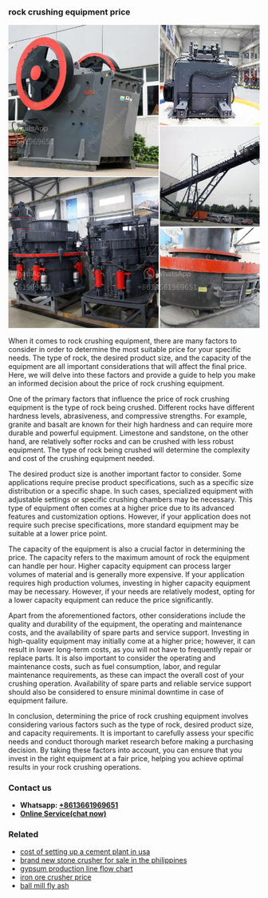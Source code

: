 <h3>rock crushing equipment price</h3><img src='1708408524.jpg' alt=''><p>When it comes to rock crushing equipment, there are many factors to consider in order to determine the most suitable price for your specific needs. The type of rock, the desired product size, and the capacity of the equipment are all important considerations that will affect the final price. Here, we will delve into these factors and provide a guide to help you make an informed decision about the price of rock crushing equipment.</p><p>One of the primary factors that influence the price of rock crushing equipment is the type of rock being crushed. Different rocks have different hardness levels, abrasiveness, and compressive strengths. For example, granite and basalt are known for their high hardness and can require more durable and powerful equipment. Limestone and sandstone, on the other hand, are relatively softer rocks and can be crushed with less robust equipment. The type of rock being crushed will determine the complexity and cost of the crushing equipment needed.</p><p>The desired product size is another important factor to consider. Some applications require precise product specifications, such as a specific size distribution or a specific shape. In such cases, specialized equipment with adjustable settings or specific crushing chambers may be necessary. This type of equipment often comes at a higher price due to its advanced features and customization options. However, if your application does not require such precise specifications, more standard equipment may be suitable at a lower price point.</p><p>The capacity of the equipment is also a crucial factor in determining the price. The capacity refers to the maximum amount of rock the equipment can handle per hour. Higher capacity equipment can process larger volumes of material and is generally more expensive. If your application requires high production volumes, investing in higher capacity equipment may be necessary. However, if your needs are relatively modest, opting for a lower capacity equipment can reduce the price significantly.</p><p>Apart from the aforementioned factors, other considerations include the quality and durability of the equipment, the operating and maintenance costs, and the availability of spare parts and service support. Investing in high-quality equipment may initially come at a higher price; however, it can result in lower long-term costs, as you will not have to frequently repair or replace parts. It is also important to consider the operating and maintenance costs, such as fuel consumption, labor, and regular maintenance requirements, as these can impact the overall cost of your crushing operation. Availability of spare parts and reliable service support should also be considered to ensure minimal downtime in case of equipment failure.</p><p>In conclusion, determining the price of rock crushing equipment involves considering various factors such as the type of rock, desired product size, and capacity requirements. It is important to carefully assess your specific needs and conduct thorough market research before making a purchasing decision. By taking these factors into account, you can ensure that you invest in the right equipment at a fair price, helping you achieve optimal results in your rock crushing operations.</p><h3>Contact us</h3><ul><li><strong>Whatsapp:&nbsp;<a href="https://wa.me/8613661969651">+8613661969651</a></strong></li><li><a href="https://swt.shibang-china.com/?git&amp;zhl&amp;rock crushing equipment price"><strong>Online Service(chat now)</strong></a></li></ul><h3>Related</h3><ul><li><a href='cost of setting up a cement plant in usa.md'>cost of setting up a cement plant in usa</a></li><li><a href='brand new stone crusher for sale in the philippines.md'>brand new stone crusher for sale in the philippines</a></li><li><a href='gypsum production line flow chart.md'>gypsum production line flow chart</a></li><li><a href='iron ore crusher price.md'>iron ore crusher price</a></li><li><a href='ball mill fly ash.md'>ball mill fly ash</a></li></ul>